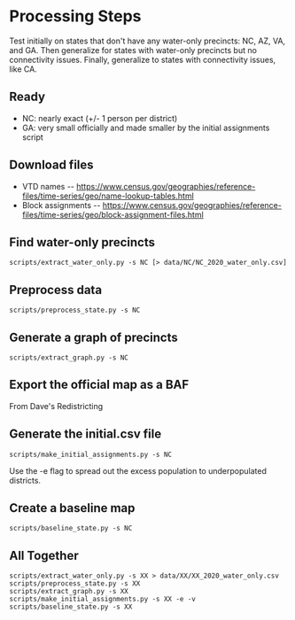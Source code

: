 # Processing Steps

Test initially on states that don't have any water-only precincts: NC, AZ, VA, and GA.
Then generalize for states with water-only precincts but no connectivity issues.
Finally, generalize to states with connectivity issues, like CA.

## Ready

- NC: nearly exact (+/- 1 person per district)
- GA: very small officially and made smaller by the initial assignments script

## Download files

- VTD names -- https://www.census.gov/geographies/reference-files/time-series/geo/name-lookup-tables.html
- Block assignments -- https://www.census.gov/geographies/reference-files/time-series/geo/block-assignment-files.html

## Find water-only precincts

```
scripts/extract_water_only.py -s NC [> data/NC/NC_2020_water_only.csv]
```

## Preprocess data

```
scripts/preprocess_state.py -s NC
```

## Generate a graph of precincts

```
scripts/extract_graph.py -s NC
```

## Export the official map as a BAF

From Dave's Redistricting

## Generate the initial.csv file 

```
scripts/make_initial_assignments.py -s NC
```

Use the -e flag to spread out the excess population to underpopulated districts.

## Create a baseline map

```
scripts/baseline_state.py -s NC
```

## All Together

```
scripts/extract_water_only.py -s XX > data/XX/XX_2020_water_only.csv
scripts/preprocess_state.py -s XX
scripts/extract_graph.py -s XX
scripts/make_initial_assignments.py -s XX -e -v
scripts/baseline_state.py -s XX
```